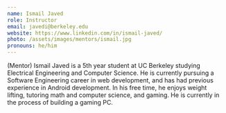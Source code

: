 ```yaml
---
name: Ismail Javed
role: Instructor
email: javedi@berkeley.edu
website: https://www.linkedin.com/in/ismail-javed/
photo: /assets/images/mentors/ismail.jpg
pronouns: he/him
---
```



(Mentor) Ismail Javed is a 5th year student at UC Berkeley studying Electrical Engineering and Computer Science. He is currently pursuing a Software Engineering career in web development, and has had previous experience in Android development. In his free time, he enjoys weight lifting, tutoring math and computer science, and gaming. He is currently in the process of building a gaming PC.



